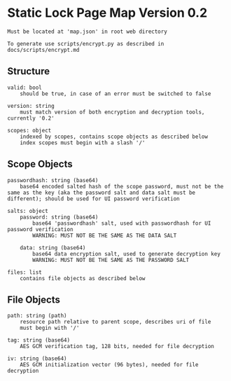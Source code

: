 # Static Lock Page Map Version 0.2

    Must be located at 'map.json' in root web directory

    To generate use scripts/encrypt.py as described in docs/scripts/encrypt.md

## Structure

    valid: bool
        should be true, in case of an error must be switched to false
    
    version: string
        must match version of both encryption and decryption tools, currently '0.2'
    
    scopes: object
        indexed by scopes, contains scope objects as described below
        index scopes must begin with a slash '/'

## Scope Objects

    passwordhash: string (base64)
        base64 encoded salted hash of the scope password, must not be the same as the key (aka the password salt and data salt must be different); should be used for UI password verification
    
    salts: object
        password: string (base64)
            base64 'passwordhash' salt, used with passwordhash for UI password verification
            WARNING: MUST NOT BE THE SAME AS THE DATA SALT
        
        data: string (base64)
            base64 data encryption salt, used to generate decryption key
            WARNING: MUST NOT BE THE SAME AS THE PASSWORD SALT
    
    files: list
        contains file objects as described below

## File Objects

    path: string (path)
        resource path relative to parent scope, describes uri of file
        must begin with '/'
    
    tag: string (base64)
        AES GCM verification tag, 128 bits, needed for file decryption
    
    iv: string (base64)
        AES GCM initialization vector (96 bytes), needed for file decryption
